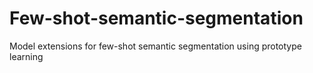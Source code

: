 # Few-shot-semantic-segmentation
Model extensions for few-shot semantic segmentation using prototype learning
